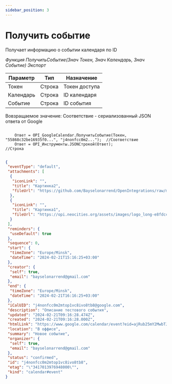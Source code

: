 ```yaml
---
sidebar_position: 3
---
```


# Получить событие
Получает информацию о событии календаря по ID

*Функция ПолучитьСобытие(Знач Токен, Знач Календарь, Знач Событие) Экспорт*

  | Параметр | Тип | Назначение |
  |-|-|-|
  | Токен | Строка | Токен доступа |
  | Календарь | Строка | ID календаря |
  | Событие | Строка | ID события |
  
  Вовзращаемое значение: Соответствие - сериализованный JSON ответа от Google

```bsl title="Пример кода"
			
    Ответ = OPI_GoogleCalendar.ПолучитьСобытие(Токен, "55868c32be16935f0...", "j4nonfcc0m2...");  //Соответствие
    Ответ = OPI_Инструменты.JSONСтрокой(Ответ);                                                   //Строка

```

```json title="Результат"

{
 "eventType": "default",
 "attachments": [
  {
   "iconLink": "",
   "title": "Картинка2",
   "fileUrl": "https://github.com/Bayselonarrend/OpenIntegrations/raw/main/Media/logo.png?v1"
  },
  {
   "iconLink": "",
   "title": "Картинка1",
   "fileUrl": "https://opi.neocities.org/assets/images/logo_long-e8fdcca6ff8b32e679ea49a1ccdd3eac.png"
  }
 ],
 "reminders": {
  "useDefault": true
 },
 "sequence": 0,
 "start": {
  "timeZone": "Europe/Minsk",
  "dateTime": "2024-02-21T15:16:25+03:00"
 },
 "creator": {
  "self": true,
  "email": "bayselonarrend@gmail.com"
 },
 "end": {
  "timeZone": "Europe/Minsk",
  "dateTime": "2024-02-21T16:16:25+03:00"
 },
 "iCalUID": "j4nonfcc0m2mtop1vc8ivo8tb8@google.com",
 "description": "Описание тестового события",
 "updated": "2024-02-21T09:16:28.474Z",
 "created": "2024-02-21T09:16:28.000Z",
 "htmlLink": "https://www.google.com/calendar/event?eid=ajRub25mY2MwbTJtdG9wMXZjOGl2bzh0YjggYmF5c2Vsb25hcnJlbmRAbQ",
 "location": "В оффисе",
 "summary": "Новое событие",
 "organizer": {
  "self": true,
  "email": "bayselonarrend@gmail.com"
 },
 "status": "confirmed",
 "id": "j4nonfcc0m2mtop1vc8ivo8tb8",
 "etag": "\"3417013976948000\"",
 "kind": "calendar#event"
}

```
